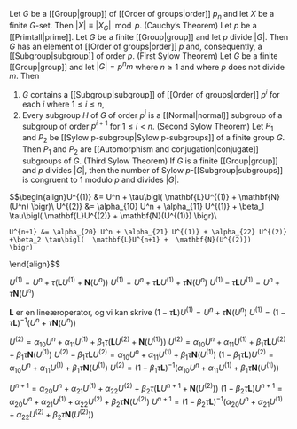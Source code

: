 Let $G$ be a [[Group|group]] of [[Order of groups|order]] $p_{n}$ and let $X$ be a finite $G$-set. Then $|X|\equiv |X_{G}|\mod p$.
(Cauchy’s Theorem) Let $p$ be a [[Primtall|prime]]. Let $G$ be a finite [[Group|group]] and let $p$ divide $|G|$. Then $G$ has an element of [[Order of groups|order]] $p$ and, consequently, a [[Subgroup|subgroup]] of order $p$. 
(First Sylow Theorem) Let $G$ be a finite [[Group|group]] and let $|G|=p^{n}m$ where $n \geq 1$ and where $p$ does not divide $m$. Then 
1. $G$ contains a [[Subgroup|subgroup]] of [[Order of groups|order]] $p^{i}$ for each $i$ where $1 \leq i \leq n$,
2. Every subgroup $H$ of $G$ of order $p^{i}$ is a [[Normal|normal]] subgroup of a subgroup of order $p^{i+1}$ for $1 \leq i < n$.
(Second Sylow Theorem) Let $P_{1}$ and $P_{2}$ be [[Sylow p-subgroup|Sylow p-subgroups]] of a finite group $G$. Then $P_{1}$ and $P_{2}$ are [[Automorphism and conjugation|conjugate]] subgroups of $G$.
(Third Sylow Theorem) If $G$ is a finite [[Group|group]] and $p$ divides $|G|$, then the number of Sylow $p$-[[Subgroup|subgroups]] is congruent to $1$ modulo $p$ and divides $|G|$.

$$\begin{align}U^{(1)} &= U^n +
    \tau\bigl(  \mathbf{L}U^{(1)} +  \mathbf{N}(U^n)
    \bigr)\\
    U^{(2)} &= \alpha_{10} U^n + \alpha_{11} U^{(1)} +
    \beta_1 \tau\bigl(  \mathbf{L}U^{(2)} +  \mathbf{N}(U^{(1)})
    \bigr)\\
    
    U^{n+1} &= \alpha_{20} U^n + \alpha_{21} U^{(1)} + \alpha_{22} U^{(2)}
    +\beta_2 \tau\bigl(  \mathbf{L}U^{n+1} +  \mathbf{N}(U^{(2)})
    \bigr)
\end{align}$$

$U^{(1)}=U^{n} + \tau\left( \mathbf{L} U^{(1)}+ \mathbf{N}(U^{n})\right)$
$U^{(1)}=U^{n} + \tau \mathbf{L} U^{(1)}+ \tau \mathbf{N}(U^{n})$
$U^{(1)} - \tau \mathbf{L} U^{(1)}=U^{n} + \tau \mathbf{N}(U^{n})$

$\mathbf{L}$ er en lineæroperator, og vi kan skrive
$(1 - \tau \mathbf{L}) U^{(1)}=U^{n} + \tau \mathbf{N}(U^{n})$
$U^{(1)}=(1 - \tau \mathbf{L})^{-1}(U^{n} + \tau \mathbf{N}(U^{n}))$


$U^{(2)} = \alpha_{10} U^n + \alpha_{11} U^{(1)} +\beta_1 \tau\left(  \mathbf{L}U^{(2)} +  \mathbf{N}(U^{(1)})\right)$
$U^{(2)} = \alpha_{10} U^n + \alpha_{11} U^{(1)} +\beta_1 \tau  \mathbf{L}U^{(2)} + \beta_1\tau \mathbf{N}(U^{(1)})$
$U^{(2)}-\beta_1 \tau  \mathbf{L}U^{(2)} = \alpha_{10} U^n + \alpha_{11} U^{(1)} + \beta_1\tau \mathbf{N}(U^{(1)})$
$(1-\beta_1 \tau  \mathbf{L})U^{(2)} = \alpha_{10} U^n + \alpha_{11} U^{(1)} + \beta_1\tau \mathbf{N}(U^{(1)})$
$U^{(2)} =(1-\beta_1 \tau  \mathbf{L})^{-1}\left( \alpha_{10} U^n + \alpha_{11} U^{(1)} + \beta_1\tau \mathbf{N}(U^{(1)})\right)$


$U^{n+1} = \alpha_{20} U^{n} + \alpha_{21} U^{(1)} + \alpha_{22} U^{(2)}+\beta_2 \tau\left( \mathbf{L}U^{n+1} +  \mathbf{N}(U^{(2)})\right)$
$(1-\beta_2 \tau\mathbf{L})U^{n+1} = \alpha_{20} U^{n} + \alpha_{21} U^{(1)} + \alpha_{22} U^{(2)}+\beta_2 \tau  \mathbf{N}(U^{(2)})$
$U^{n+1} = (1-\beta_2 \tau\mathbf{L})^{-1}\left(\alpha_{20} U^{n} + \alpha_{21} U^{(1)} + \alpha_{22} U^{(2)}+\beta_2 \tau  \mathbf{N}(U^{(2)})\right)$

